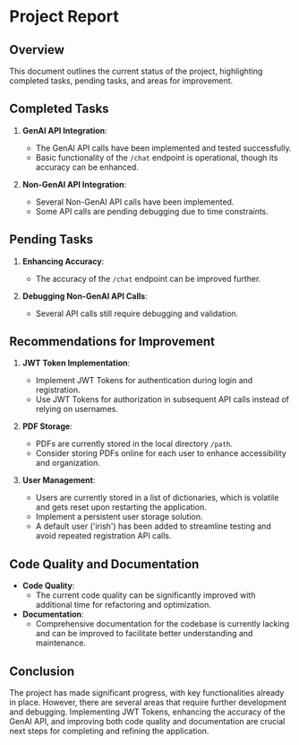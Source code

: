 # Project Report

## Overview

This document outlines the current status of the project, highlighting completed tasks, pending tasks, and areas for improvement.

## Completed Tasks

1. **GenAI API Integration**:

    - The GenAI API calls have been implemented and tested successfully.
    - Basic functionality of the `/chat` endpoint is operational, though its accuracy can be enhanced.

2. **Non-GenAI API Integration**:
    - Several Non-GenAI API calls have been implemented.
    - Some API calls are pending debugging due to time constraints.

## Pending Tasks

1. **Enhancing Accuracy**:

    - The accuracy of the `/chat` endpoint can be improved further.

2. **Debugging Non-GenAI API Calls**:
    - Several API calls still require debugging and validation.

## Recommendations for Improvement

1. **JWT Token Implementation**:

    - Implement JWT Tokens for authentication during login and registration.
    - Use JWT Tokens for authorization in subsequent API calls instead of relying on usernames.

2. **PDF Storage**:

    - PDFs are currently stored in the local directory `/path`.
    - Consider storing PDFs online for each user to enhance accessibility and organization.

3. **User Management**:
    - Users are currently stored in a list of dictionaries, which is volatile and gets reset upon restarting the application.
    - Implement a persistent user storage solution.
    - A default user ('irish') has been added to streamline testing and avoid repeated registration API calls.

## Code Quality and Documentation

-   **Code Quality**:
    -   The current code quality can be significantly improved with additional time for refactoring and optimization.
-   **Documentation**:
    -   Comprehensive documentation for the codebase is currently lacking and can be improved to facilitate better understanding and maintenance.

## Conclusion

The project has made significant progress, with key functionalities already in place. However, there are several areas that require further development and debugging. Implementing JWT Tokens, enhancing the accuracy of the GenAI API, and improving both code quality and documentation are crucial next steps for completing and refining the application.
